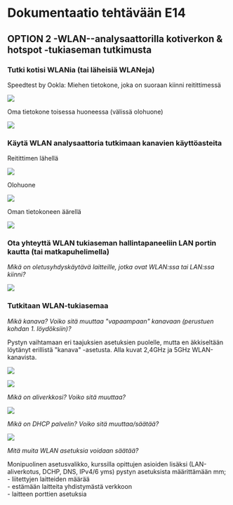 # Dokumentaatio tehtävään E14

<h2>OPTION 2 -WLAN--analysaattorilla kotiverkon & hotspot -tukiaseman tutkimusta</h2>

<h3>Tutki kotisi WLANia (tai läheisiä WLANeja)</h3>

<p>Speedtest by Ookla: Miehen tietokone, joka on suoraan kiinni reitittimessä</p>

![](./E14/E14-01.png)

<p>Oma tietokone toisessa huoneessa (välissä olohuone)</p>

![](./E14/E14-02.png)

<h3>Käytä WLAN analysaattoria tutkimaan kanavien käyttöasteita</h3>

<p>Reitittimen lähellä</p>

![](./E14/E14-03.jpg)

<p>Olohuone</p>

![](./E14/E14-04.jpg)

<p>Oman tietokoneen äärellä</p>

![](./E14/E14-05.jpg)

<h3>Ota yhteyttä WLAN tukiaseman hallintapaneeliin LAN portin kautta (tai matkapuhelimella)</h3>

<em>Mikä on oletusyhdyskäytävä laitteille, jotka ovat WLAN:ssa tai LAN:ssa kiinni?</em>

![](./E14/E14-06.png)

<h3>Tutkitaan WLAN-tukiasemaa</h3>

<em>Mikä kanava? Voiko sitä muuttaa "vapaampaan" kanavaan (perustuen kohdan 1. löydöksiin)?</em>

<p>Pystyn vaihtamaan eri taajuksien asetuksien puolelle, mutta en äkkiseltään löytänyt erillistä "kanava" -asetusta. Alla kuvat 2,4GHz ja 5GHz WLAN-kanavista.</p>

![](./E14/E14-07.png)

![](./E14/E14-08.png)

<em>Mikä on aliverkkosi? Voiko sitä muuttaa?</em>

![](./E14/E14-10.png)

<em>Mikä on DHCP palvelin? Voiko sitä muuttaa/säätää?</em>

![](./E14/E14-09.png)

<em>Mitä muita WLAN asetuksia voidaan säätää?</em>

<p>Monipuolinen asetusvalikko, kurssilla opittujen asioiden lisäksi (LAN-aliverkotus, DCHP, DNS, IPv4/6 yms) pystyn asetuksista määrittämään mm;<br>
- liitettyjen laitteiden määrää<br>
- estämään laitteita yhdistymästä verkkoon<br>
- laitteen porttien asetuksia<br>


